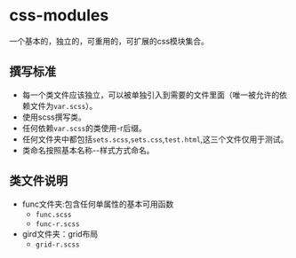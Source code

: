 # css-modules
一个基本的，独立的，可重用的，可扩展的css模块集合。

## 撰写标准
+ 每一个类文件应该独立，可以被单独引入到需要的文件里面（唯一被允许的依赖文件为```var.scss```）。
+ 使用scss撰写类。
+ 任何依赖```var.scss```的类使用-r后缀。
+ 任何文件夹中都包括```sets.scss```,```sets.css```,```test.html```,这三个文件仅用于测试。
+ 类命名按照基本名称--样式方式命名。

## 类文件说明
+ func文件夹:包含任何单属性的基本可用函数
	- ```func.scss```
	- ```func-r.scss```
+ gird文件夹：grid布局
	- ```grid-r.scss```



